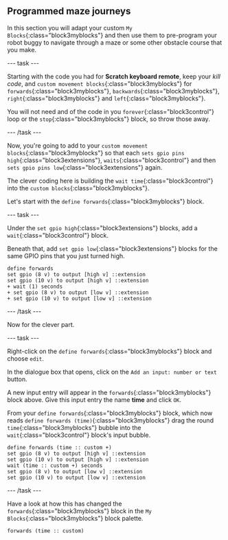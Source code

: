 ## Programmed maze journeys

In this section you will adapt your custom `My Blocks`{:class="block3myblocks"} and then use them to pre-program your robot buggy to navigate through a maze or some other obstacle course that you make.

--- task ---

Starting with the code you had for **Scratch keyboard remote**, keep your _kill code_, and `custom movement blocks`{:class="block3myblocks"} for `forwards`{:class="block3myblocks"}, `backwards`{:class="block3myblocks"}, `right`{:class="block3myblocks"} and `left`{:class="block3myblocks"}.

You will not need and of the code in you `forever`{:class="block3control"} loop or the `stop`{:class="block3myblocks"} block, so throw those away.

--- /task ---

Now, you're going to add to your `custom movement blocks`{:class="block3myblocks"} so that each `sets gpio pins high`{:class="block3extensions"}, `waits`{:class="block3control"} and then `sets gpio pins low`{:class="block3extensions"} again.

The clever coding here is building the `wait time`{:class="block3control"} into the `custom blocks`{:class="block3myblocks"}.

Let's start with the `define forwards`{:class="block3myblocks"} block.

--- task ---

Under the `set gpio high`{:class="block3extensions"} blocks, add a `wait`{:class="block3control"} block.

Beneath that, add `set gpio low`{:class="block3extensions"} blocks for the same GPIO pins that you just turned high.

```blocks3
define forwards
set gpio (8 v) to output [high v] ::extension
set gpio (10 v) to output [high v] ::extension
+ wait (1) seconds
+ set gpio (8 v) to output [low v] ::extension
+ set gpio (10 v) to output [low v] ::extension
```

--- /task ---

Now for the clever part.

--- task ---

Right-click on the `define forwards`{:class="block3myblocks"} block and choose `edit`.

In the dialogue box that opens, click on the `Add an input: number or text` button.

A new input entry will appear in the `forwards`{:class="block3myblocks"} block above. Give this input entry the name **time** and click `OK`.

From your `define forwards`{:class="block3myblocks"} block, which now reads `define forwards (time)`{:class="block3myblocks"} drag the round `time`{:class="block3myblocks"} bubble into the `wait`{:class="block3control"} block's input bubble.


```blocks3
define forwards (time :: custom +)
set gpio (8 v) to output [high v] ::extension
set gpio (10 v) to output [high v] ::extension
wait (time :: custom +) seconds
set gpio (8 v) to output [low v] ::extension
set gpio (10 v) to output [low v] ::extension
```

--- /task ---

Have a look at how this has changed the `forwards`{:class="block3myblocks"} block in the `My Blocks`{:class="block3myblocks"} block palette.

```blocks3
forwards (time :: custom)
```